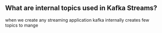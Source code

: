 ## What are internal topics used in Kafka Streams?
when we create any streaming application kafka internally creates few topics to mange
<!--stackedit_data:
eyJoaXN0b3J5IjpbLTE3MDY3MDk2MDMsMjAzNjc3MjQ0MywtMj
A4ODc0NjYxMiwtOTUwMDI1MDEyLC01MDQyNzM0NzAsLTExNjE3
NDA1NzUsLTIxNDY1MTAwMDMsMjA4MjYwMTYxNiwtMjExMzcyOT
kzMiwtOTMxNjIxOTUsNjM5NTM1MDAwLDE2MzY4ODkwNTIsLTY3
NjIxMzk2NiwtMTA4ODIxNDU1NCwtMTExMzU2MzgyNiwtMTk0ND
Y3NzQ0MCwxNjcyODgzNzMxLC03NDU1ODQ3MTMsLTY0NzI5OTY3
OCw0MDgyMDM0ODZdfQ==
-->